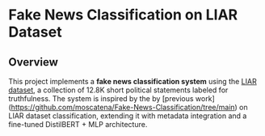 # Fake News Classification on LIAR Dataset

## Overview
This project implements a **fake news classification system** using the [LIAR dataset](https://www.cs.umd.edu/~wwang5/liar_dataset.html), a collection of 12.8K short political statements labeled for truthfulness. 
The system is inspired by the by [previous work] (https://github.com/moscatena/Fake-News-Classification/tree/main) on LIAR dataset classification, extending it with metadata integration and a fine-tuned DistilBERT + MLP architecture.
